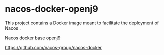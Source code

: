 # nacos-docker-openj9
This project contains a Docker image meant to facilitate the deployment of Nacos .

Nacos docker base openj9

https://github.com/nacos-group/nacos-docker
